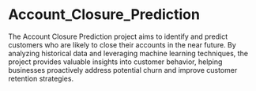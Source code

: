 # Account_Closure_Prediction
The Account Closure Prediction project aims to identify and predict customers who are likely to close their accounts in the near future. By analyzing historical data and leveraging machine learning techniques, the project provides valuable insights into customer behavior, helping businesses proactively address potential churn and improve customer retention strategies.

